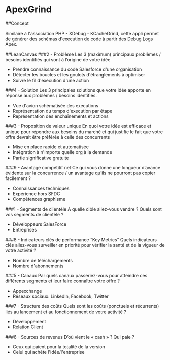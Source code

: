 ApexGrind
===========


##Concept

Similaire à l'association PHP - XDebug - KCacheGrind, cette appli permet de générer des schémas d'execution de code à partir des Debug Logs Apex.

##LeanCanvas
###2 - Problème 
Les 3 (maximum) principaux problèmes / besoins identifiés qui sont à l’origine de votre idée
* Prendre connaissance du code Salesforce d'une organisation
* Détecter les boucles et les goulots d'étranglements à optimiser
* Suivre le fil d'execution d'une action

###4 - Solution 
Les 3 principales solutions que votre idée apporte en réponse aux problèmes / besoins identifiés.
* Vue d'avion schématisée des executions
* Représentation du temps d'execution par étape
* Représentation des enchaînements et actions

###3 - Proposition de valeur unique 
En quoi votre idée est efficace et unique pour répondre aux besoins du marché et qui justifie le fait que votre offre devrait être préférée à celle des concurrents 
* Mise en place rapide et automatisée
* Intégration à n'importe quelle org à la demande
* Partie significative gratuite
 
###9 - Avantage compétitif net 
Ce qui vous donne une longueur d’avance évidente sur la concurrence / un avantage qu’ils ne pourront pas copier facilement ?
* Connaissances techniques
* Expérience hors SFDC
* Compétences graphisme

###1 - Segments de clientèle 
A quelle cible allez-vous vendre ? Quels sont vos segments de clientèle ? 
* Développeurs SalesForce
* Entreprises
 
###8 - Indicateurs clés de performance “Key Metrics” 
Quels indicateurs clés allez-vous surveiller en priorité pour vérifier la santé et de la vigueur de votre activité ? 
* Nombre de téléchargements
* Nombre d'abonnements
 
###5 - Canaux 
Par quels canaux passeriez-vous pour atteindre ces différents segments et leur faire connaître votre offre ? 
* Appexchange
* Réseaux sociaux: LinkedIn, Facebook, Twitter
 
###7 - Structure des coûts 
Quels sont les coûts (ponctuels et récurrents) liés au lancement et au fonctionnement de votre activité ? 
* Développement
* Relation Client
 
###6 - Sources de revenus 
D’où vient le « cash » ? Qui paie ?
* Ceux qui paient pour la totalité de la version
* Celui qui achète l'idée/l'entreprise
 
